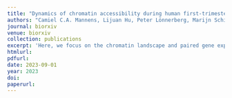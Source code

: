 ```yaml
---
title: "Dynamics of chromatin accessibility during human first-trimester neurodevelopment"
authors: "Camiel C.A. Mannens, Lijuan Hu, Peter Lönnerberg, Marijn Schipper, Caleb Reagor, Xiaofei Li, Xiaoling He, Roger A. Barker, Erik Sundström, Danielle Posthuma, Sten Linnarsson"
journal: biorxiv
venue: biorxiv
collection: publications
excerpt: 'Here, we focus on the chromatin landscape and paired gene expression across the developing human brain to provide a comprehensive single cell atlas during the first trimester (6 - 13 post-conceptional weeks). We identified 135 clusters across half a million cells and using the multiomic measurements linked candidate cis-regulatory elements (cCREs) to gene expression. We found an increase in the number of accessible regions driven both by age and neuronal differentiation. Using a convolutional neural network we identified putative functional TF-binding sites in enhancers characterizing neuronal subtypes and we applied this model to cCREs upstream of ESRRB to elucidate its activation mechanism. Finally, by linking disease-associated SNPs to cCREs we validated putative pathogenic mechanisms in several diseases and identified midbrain-derived GABAergic neurons as being the most vulnerable to major depressive disorder related mutations. Together, our findings provide a higher degree of detail to some key gene regulatory mechanisms underlying the emergence of cell types during the first trimester. We anticipate this resource to be a valuable reference for future studies related to human neurodevelopment, such as identifying cell type specific enhancers that can be used for highly specific targeting in in vitro models.'
htmlurl: 
pdfurl: 
date: 2023-09-01
year: 2023
doi: 
paperurl: 
---
```


